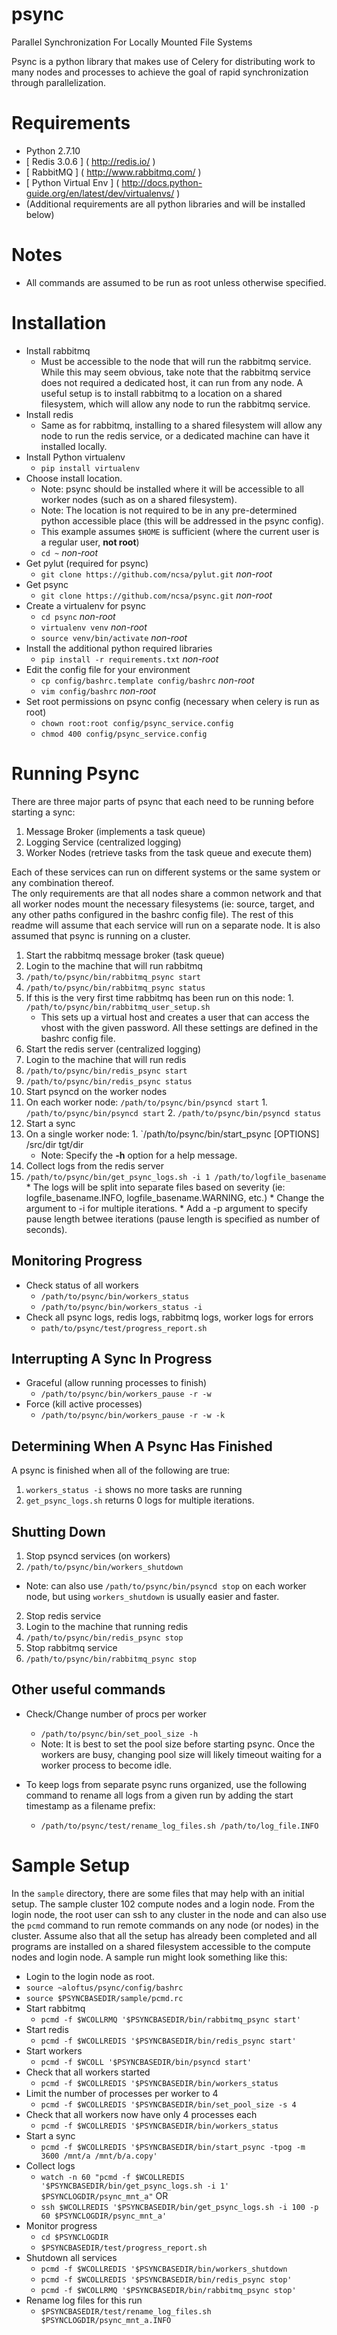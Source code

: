 # psync
Parallel Synchronization For Locally Mounted File Systems

Psync is a python library that makes use of Celery for distributing work to
many nodes and processes to achieve the goal of rapid synchronization through
parallelization.

# Requirements
* Python 2.7.10
* [ Redis 3.0.6 ] ( http://redis.io/ )
* [ RabbitMQ ] ( http://www.rabbitmq.com/ )
* [ Python Virtual Env ] ( http://docs.python-guide.org/en/latest/dev/virtualenvs/ )
* (Additional requirements are all python libraries and will be installed below)

# Notes
* All commands are assumed to be run as root unless otherwise specified.

# Installation
* Install rabbitmq
  * Must be accessible to the node that will run the rabbitmq service.  While
    this may seem obvious, take note that the rabbitmq service does not
    required a dedicated host, it can run from any node. A useful setup is to
    install rabbitmq to a location on a shared filesystem, which will allow any 
    node to run the rabbitmq service.
* Install redis
  * Same as for rabbitmq, installing to a shared filesystem will allow any node 
    to run the redis service, or a dedicated machine can have it installed locally.
* Install Python virtualenv
  * `pip install virtualenv`
* Choose install location.
  * Note: psync should be installed where it will be accessible to all worker
    nodes (such as on a shared filesystem).
  * Note: The location is not required to be in any pre-determined python
    accessible place (this will be addressed in the psync config).
  * This example assumes `$HOME` is sufficient (where the current user is a 
    regular user, **not root**)
  * `cd ~`  *non-root*
* Get pylut (required for psync)
  * `git clone https://github.com/ncsa/pylut.git` *non-root*
* Get psync
  * `git clone https://github.com/ncsa/psync.git` *non-root*
* Create a virtualenv for psync
  * `cd psync` *non-root*
  * `virtualenv venv` *non-root*
  * `source venv/bin/activate` *non-root*
* Install the additional python required libraries
  * `pip install -r requirements.txt` *non-root*
* Edit the config file for your environment
  * `cp config/bashrc.template config/bashrc` *non-root*
  * `vim config/bashrc` *non-root*
* Set root permissions on psync config (necessary when celery is run as root)
  * `chown root:root config/psync_service.config`
  * `chmod 400 config/psync_service.config`

# Running Psync
There are three major parts of psync that each need to be running before
starting a sync:

1. Message Broker (implements a task queue)
2. Logging Service (centralized logging)
3. Worker Nodes (retrieve tasks from the task queue and execute them)

Each of these services can run on different systems or the same system or any
combination thereof.  
The only requirements are that all nodes share a common network and that all
worker nodes mount the necessary filesystems (ie: source, target, and any other
paths configured in the bashrc config file).
The rest of this readme will assume that each service will run on a separate node.
It is also assumed that psync is running on a cluster.

1. Start the rabbitmq message broker (task queue)
  1. Login to the machine that will run rabbitmq
  2. `/path/to/psync/bin/rabbitmq_psync start`
  3. `/path/to/psync/bin/rabbitmq_psync status`
  4. If this is the very first time rabbitmq has been run on this node:
    1. `/path/to/psync/bin/rabbitmq_user_setup.sh`
      * This sets up a virtual host and creates a user that can access the
        vhost with the given password.  All these settings are defined in the
        bashrc config file.
2. Start the redis server (centralized logging)
  1. Login to the machine that will run redis
  2. `/path/to/psync/bin/redis_psync start`
  3. `/path/to/psync/bin/redis_psync status`
3. Start psyncd on the worker nodes
  1. On each worker node: `/path/to/psync/bin/psyncd start`
    1. `/path/to/psync/bin/psyncd start`
    2. `/path/to/psync/bin/psyncd status`
4. Start a sync
  1. On a single worker node:
    1. `/path/to/psync/bin/start_psync [OPTIONS] /src/dir tgt/dir
      * Note: Specify the **-h** option for a help message.
5. Collect logs from the redis server
  1. `/path/to/psync/bin/get_psync_logs.sh -i 1 /path/to/logfile_basename`
    * The logs will be split into separate files based on severity (ie:
      logfile_basename.INFO, logfile_basename.WARNING, etc.)
    * Change the argument to -i for multiple iterations.
    * Add a -p argument to specify pause length betwee iterations (pause length
      is specified as number of seconds).

## Monitoring Progress
* Check status of all workers
  * `/path/to/psync/bin/workers_status`
  * `/path/to/psync/bin/workers_status -i`
* Check all psync logs, redis logs, rabbitmq logs, worker logs for errors
  * `path/to/psync/test/progress_report.sh`

## Interrupting A Sync In Progress
* Graceful (allow running processes to finish)
  * `/path/to/psync/bin/workers_pause -r -w`
* Force (kill active processes)
  * `/path/to/psync/bin/workers_pause -r -w -k`

## Determining When A Psync Has Finished
A psync is finished when all of the following are true:
1. `workers_status -i` shows no more tasks are running
2. `get_psync_logs.sh` returns 0 logs for multiple iterations.

## Shutting Down
1. Stop psyncd services (on workers)
  1. `/path/to/psync/bin/workers_shutdown`
  * Note: can also use `/path/to/psync/bin/psyncd stop` on each worker node, 
    but using `workers_shutdown` is usually easier and faster.
2. Stop redis service
  1. Login to the machine that running redis
  2. `/path/to/psync/bin/redis_psync stop`
3. Stop rabbitmq service
  1. `/path/to/psync/bin/rabbitmq_psync stop`

## Other useful commands
* Check/Change number of procs per worker
  * `/path/to/psync/bin/set_pool_size -h`
  * Note: It is best to set the pool size before starting psync.  Once the
    workers are busy, changing pool size will likely timeout waiting for
    a worker process to become idle.

* To keep logs from separate psync runs organized, use the following command
  to rename all logs from a given run by adding the start timestamp as
  a filename prefix:
  * `/path/to/psync/test/rename_log_files.sh /path/to/log_file.INFO`

# Sample Setup
In the `sample` directory, there are some files that may help with an initial
setup.  The sample cluster 102 compute nodes and a login node.  From the login node,
the root user can ssh to any cluster in the node and can also use the `pcmd`
command to run remote commands on any node (or nodes) in the cluster.  Assume
also that all the setup has already been completed and all programs are
installed on a shared filesystem accessible to the compute nodes and login
node.
A sample run might look something like this:
* Login to the login node as root.
* `source ~aloftus/psync/config/bashrc`
* `source $PSYNCBASEDIR/sample/pcmd.rc`
* Start rabbitmq
  * `pcmd -f $WCOLLRMQ '$PSYNCBASEDIR/bin/rabbitmq_psync start'`
* Start redis
  * `pcmd -f $WCOLLREDIS '$PSYNCBASEDIR/bin/redis_psync start'`
* Start workers
  * `pcmd -f $WCOLL '$PSYNCBASEDIR/bin/psyncd start'`
* Check that all workers started
  * `pcmd -f $WCOLLREDIS '$PSYNCBASEDIR/bin/workers_status`
* Limit the number of processes per worker to 4
  * `pcmd -f $WCOLLREDIS '$PSYNCBASEDIR/bin/set_pool_size -s 4`
* Check that all workers now have only 4 processes each
  * `pcmd -f $WCOLLREDIS '$PSYNCBASEDIR/bin/workers_status`
* Start a sync
  * `pcmd -f $WCOLLREDIS '$PSYNCBASEDIR/bin/start_psync -tpog -m 3600 /mnt/a
    /mnt/b/a.copy'`
* Collect logs
  * `watch -n 60 "pcmd -f $WCOLLREDIS '$PSYNCBASEDIR/bin/get_psync_logs.sh -i
    1' $PSYNCLOGDIR/psync_mnt_a"`
  OR
  * `ssh $WCOLLREDIS '$PSYNCBASEDIR/bin/get_psync_logs.sh -i 100 -p 60
    $PSYNCLOGDIR/psync_mnt_a'`
* Monitor progress
  * `cd $PSYNCLOGDIR`
  * `$PSYNCBASEDIR/test/progress_report.sh`
* Shutdown all services
  * `pcmd -f $WCOLLREDIS '$PSYNCBASEDIR/bin/workers_shutdown`
  * `pcmd -f $WCOLLREDIS '$PSYNCBASEDIR/bin/redis_psync stop'`
  * `pcmd -f $WCOLLRMQ '$PSYNCBASEDIR/bin/rabbitmq_psync stop'`
* Rename log files for this run
  * `$PSYNCBASEDIR/test/rename_log_files.sh $PSYNCLOGDIR/psync_mnt_a.INFO`
